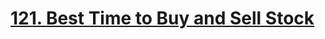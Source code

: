 # [121. Best Time to Buy and Sell Stock](https://leetcode.com/problems/best-time-to-buy-and-sell-stock/)
